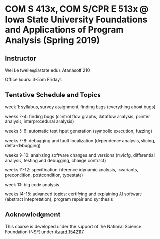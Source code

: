 # COM S 413x, COM S/CPR E 513x @ Iowa State University Foundations and Applications of Program Analysis (Spring 2019) #

## Instructor ## 
Wei Le (weile@iastate.edu), Atanasoff 210

Office hours: 3-5pm Fridays

## Tentative Schedule and Topics ##
week 1: syllabus, survey assignment, finding bugs (everything about bugs)

weeks 2-4: finding bugs (control flow graphs, dataflow analysis, pointer analysis, interprocedural analysis)

weeks 5-6: automatic test input generation (symbolic execution, fuzzing)

weeks 7-8: debugging and fault localization (dependency analysis, slicing, delta-debugging)

weeks 9-10: analyzing software changes and versions (mvicfg, differential analysis, testing and debugging, change contract)

weeks 11-12: specification inference (dynamic analysis, invariants, precondition, postcondition, typestate)

week 13: big code analysis

weeks 14-15: advanced topics: certifying and explaining AI software (abstract intepretation), program repair and synthesis

## Acknowledgment ##
This course is developed under the support of the National Science Foundation (NSF) under <a href="http://www.nsf.gov/awardsearch/showAward?AWD_ID=1542117">Award 1542117
